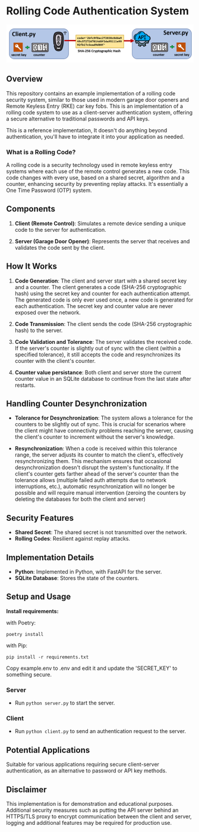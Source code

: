 # Rolling Code Authentication System

![rolling-code-auth-banner](images/rolling-code-auth-banner.png)

## Overview
This repository contains an example implementation of a rolling code security system, similar to those used in modern garage door openers and Remote Keyless Entry (RKE) car key fobs. This is an implementation of a rolling code system to use as a client-server authentication system, offering a secure alternative to traditional passwords and API keys.

This is a reference implementation, It doesn't do anything beyond authentication, you'll have to integrate it into your application as needed.


### What is a Rolling Code?
A rolling code is a security technology used in remote keyless entry systems where each use of the remote control generates a new code. This code changes with every use, based on a shared secret, algorithm and a counter, enhancing security by preventing replay attacks. It's essentially a One Time Password (OTP) system.

## Components
1. **Client (Remote Control)**: Simulates a remote device sending a unique code to the server for authentication.

2. **Server (Garage Door Opener)**: Represents the server that receives and validates the code sent by the client.

## How It Works
1. **Code Generation**: The client and server start with a shared secret key and a counter. The client generates a code (SHA-256 cryptographic hash) using the secret key and counter for each authentication attempt. The generated code is only ever used once, a new code is generated for each authentication. The secret key and counter value are never exposed over the network.

2. **Code Transmission**: The client sends the code (SHA-256 cryptographic hash) to the server.

3. **Code Validation and Tolerance**: The server validates the received code. If the server's counter is slightly out of sync with the client (within a specified tolerance), it still accepts the code and resynchronizes its counter with the client's counter.

4. **Counter value persistance**: Both client and server store the current counter value in an SQLite database to continue from the last state after restarts.

## Handling Counter Desynchronization
- **Tolerance for Desynchronization**: The system allows a tolerance for the counters to be slightly out of sync. This is crucial for scenarios where the client might have connectivity problems reaching the server, causing the client's counter to increment without the server's knowledge.

- **Resynchronization**: When a code is received within this tolerance range, the server adjusts its counter to match the client's, effectively resynchronizing them. This mechanism ensures that occasional desynchronization doesn't disrupt the system's functionality. If the client's counter gets farther ahead of the server's counter than the tolerance allows (multiple failed auth attempts due to network interruptions, etc.), automatic resynchronization will no longer be possible and will require manual intervention (zeroing the counters by deleting the databases for both the client and server)

## Security Features
- **Shared Secret**: The shared secret is not transmitted over the network.
- **Rolling Codes**: Resilient against replay attacks.

## Implementation Details
- **Python**: Implemented in Python, with FastAPI for the server.
- **SQLite Database**: Stores the state of the counters.

## Setup and Usage

**Install requirements:**

with Poetry:
```
poetry install
```
with Pip:
```
pip install -r requirements.txt
```

Copy example.env to .env and edit it and update the 'SECRET_KEY' to something secure.

### Server
- Run `python server.py` to start the server.

### Client
- Run `python client.py` to send an authentication request to the server.

## Potential Applications
Suitable for various applications requiring secure client-server authentication, as an alternative to password or API key methods.

## Disclaimer
This implementation is for demonstration and educational purposes. Additional security measures such as putting the API server behind an HTTPS/TLS proxy to encrypt communication between the client and server, logging and additional features may be required for production use.
